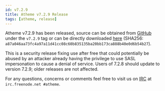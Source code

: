 ```yaml
---
id: v7.2.9
title: Atheme v7.2.9 Release
tags: [atheme, release]
---
```


Atheme v7.2.9 has been released, source can be obtained from [GitHub](https://github.com/atheme/atheme) under the `v7.2.9` tag or can be directly downloaded [here](https://github.com/atheme/atheme/releases/download/v7.2.9/atheme-7.2.9.tar.bz2) (SHA256: `a87a046aa73fc4a97a11d41cc08c60b835135ba20bb173ca888b40e0d6b54b27`).

<!--truncate-->

This is a security release fixing use after free that could potentially be abused
by an attacker already having the privilege to use SASL impersonation to cause a
denial of service. Users of 7.2.8 should update to version 7.2.9; older releases
are not affected.

For any questions, concerns or comments feel free to visit us on [IRC](ircs://irc.freenode.net/#atheme) at `irc.freenode.net #atheme`.
